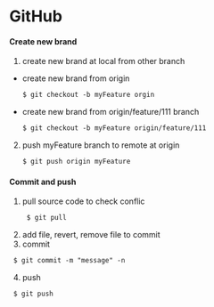 # GitHub

#### Create new brand
1) create new brand at local from other branch
  - create new brand from origin
    ```html
    $ git checkout -b myFeature orgin
    ```
  - create new brand from origin/feature/111 branch
    ```html
    $ git checkout -b myFeature origin/feature/111
    ```
2) push myFeature branch to remote at origin
    ```html
    $ git push origin myFeature
    ```
#### Commit and push
1) pull source code to check conflic
   ```html
    $ git pull
   ```
2) add file, revert, remove file to commit
3) commit
  ```html
   $ git commit -m "message" -n
  ```
4) push
  ```html
   $ git push
  ```
